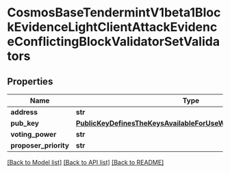 # CosmosBaseTendermintV1beta1BlockEvidenceLightClientAttackEvidenceConflictingBlockValidatorSetValidators

## Properties
Name | Type | Description | Notes
------------ | ------------- | ------------- | -------------
**address** | **str** |  | [optional] 
**pub_key** | [**PublicKeyDefinesTheKeysAvailableForUseWithTendermintValidators**](PublicKeyDefinesTheKeysAvailableForUseWithTendermintValidators.md) |  | [optional] 
**voting_power** | **str** |  | [optional] 
**proposer_priority** | **str** |  | [optional] 

[[Back to Model list]](../README.md#documentation-for-models) [[Back to API list]](../README.md#documentation-for-api-endpoints) [[Back to README]](../README.md)


